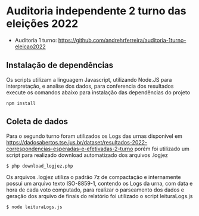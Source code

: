 # Auditoria independente 2 turno das eleições 2022

* Auditoria 1 turno: https://github.com/andrehrferreira/auditoria-1turno-eleicao2022

## Instalação de dependências 

Os scripts utilizam a linguagem Javascript, utilizando Node.JS para interpretação, e analise dos dados, para conferencia dos resultados execute os comandos abaixo para instalação das dependências do projeto  

```
npm install
```

## Coleta de dados

Para o segundo turno foram utilizados os Logs das urnas disponível em https://dadosabertos.tse.jus.br/dataset/resultados-2022-correspondencias-esperadas-e-efetivadas-2-turno porém foi utilizado um script para realizado 
download automatizado dos arquivos .logjez

```
$ php download_logjez.php
```

Os arquivos .logjez utiliza o padrão 7z de compactação e internamente possui um arquivo texto ISO-8859-1, contendo os Logs da urna, com data e hora de cada voto computado, para realizar o parseamento dos dados
e geração dos arquivo de finais do relatório foi utilizado o script leituraLogs.js

```
$ node leituraLogs.js
```